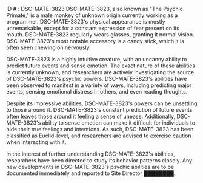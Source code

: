 ID # : DSC-MATE-3823
DSC-MATE-3823, also known as "The Psychic Primate," is a male monkey of unknown origin currently working as a programmer. DSC-MATE-3823's physical appearance is mostly unremarkable, except for a constant expression of fear present on its mouth. DSC-MATE-3823 regularly wears glasses, granting it normal vision. DSC-MATE-3823's most notable accessory is a candy stick, which it is often seen chewing on nervously.

DSC-MATE-3823 is a highly intuitive creature, with an uncanny ability to predict future events and sense emotion. The exact nature of these abilities is currently unknown, and researchers are actively investigating the source of DSC-MATE-3823's psychic powers. DSC-MATE-3823's abilities have been observed to manifest in a variety of ways, including predicting major events, sensing emotional distress in others, and even reading thoughts.

Despite its impressive abilities, DSC-MATE-3823's powers can be unsettling to those around it. DSC-MATE-3823's constant prediction of future events often leaves those around it feeling a sense of unease. Additionally, DSC-MATE-3823's ability to sense emotion can make it difficult for individuals to hide their true feelings and intentions. As such, DSC-MATE-3823 has been classified as Euclid-level, and researchers are advised to exercise caution when interacting with it.

In the interest of further understanding DSC-MATE-3823's abilities, researchers have been directed to study its behavior patterns closely. Any new developments in DSC-MATE-3823's psychic abilities are to be documented immediately and reported to Site Director ████████.